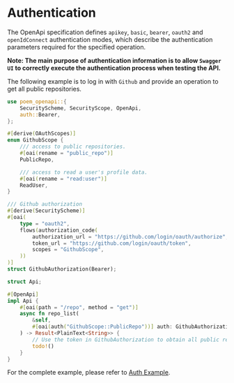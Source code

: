 # Authentication

The OpenApi specification defines `apikey`, `basic`, `bearer`, `oauth2` and `openIdConnect` authentication modes, which
describe the authentication parameters required for the specified operation.

**Note: The main purpose of authentication information is to allow `Swagger UI` to correctly execute the authentication 
process when testing the API.**

The following example is to log in with `Github` and provide an operation to get all public repositories.

```rust
use poem_openapi::{
    SecurityScheme, SecurityScope, OpenApi,
    auth::Bearer,
};

#[derive(OAuthScopes)]
enum GithubScope {
    /// access to public repositories.
    #[oai(rename = "public_repo")]
    PublicRepo,

    /// access to read a user's profile data.
    #[oai(rename = "read:user")]
    ReadUser,
}

/// Github authorization
#[derive(SecurityScheme)]
#[oai(
    type = "oauth2",
    flows(authorization_code(
        authorization_url = "https://github.com/login/oauth/authorize",
        token_url = "https://github.com/login/oauth/token",
        scopes = "GithubScope",
    ))
)]
struct GithubAuthorization(Bearer);

struct Api;

#[OpenApi]
impl Api {
    #[oai(path = "/repo", method = "get")]
    async fn repo_list(
        &self,
        #[oai(auth("GithubScope::PublicRepo"))] auth: GithubAuthorization,
    ) -> Result<PlainText<String>> {
        // Use the token in GithubAuthorization to obtain all public repositories from Github.
        todo!()
    }
}
```

For the complete example, please refer to [Auth Example](https://github.com/poem-web/poem/tree/master/examples/openapi/auth`).
